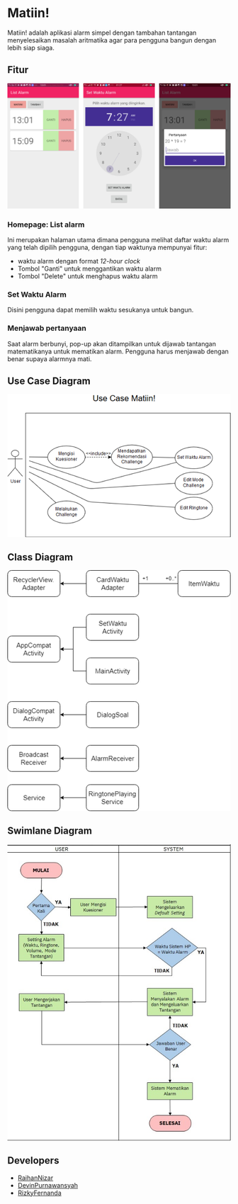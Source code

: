 # Matiin!

Matiin! adalah aplikasi alarm simpel dengan tambahan tantangan menyelesaikan masalah aritmatika agar para pengguna bangun dengan lebih siap siaga.

## Fitur

![Alt text](https://github.com/raihannizar/Matiin/blob/master/images/Screenshots.png)

### Homepage: List alarm

Ini merupakan halaman utama dimana pengguna melihat daftar waktu alarm yang telah dipilih pengguna, dengan tiap waktunya mempunyai fitur:

- waktu alarm dengan format *12-hour clock*
- Tombol "Ganti" untuk menggantikan waktu alarm
- Tombol "Delete" untuk menghapus waktu alarm 

### Set Waktu Alarm

Disini pengguna dapat memilih waktu sesukanya untuk bangun.

### Menjawab pertanyaan

Saat alarm berbunyi, pop-up akan ditampilkan untuk dijawab tantangan matematikanya untuk mematikan alarm. Pengguna harus menjawab dengan benar supaya alarmnya mati.

## Use Case Diagram
![Alt text](https://github.com/raihannizar/Matiin/blob/master/images/Use%20Case(1).png)

## Class Diagram
![Alt text](https://github.com/raihannizar/Matiin/blob/master/images/ClassDiagram.png)

## Swimlane Diagram
![Alt text](https://github.com/raihannizar/Matiin/blob/master/images/Swimlane%20Diagram%20Alarm%20Challenge%20editet.jpg)

## Developers

- [RaihanNizar](github.com/raihannizar)
- [DevinPurnawansyah](github.com/devinpurnawansyah)
- [RizkyFernanda](github.com/rizkyfernanda)
